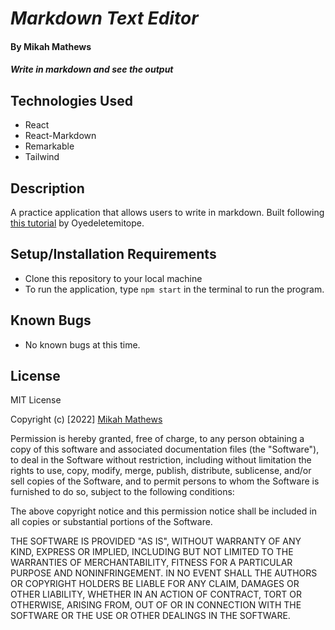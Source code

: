 # _Markdown Text Editor_

#### By Mikah Mathews

#### _Write in markdown and see the output_

## Technologies Used
* React
* React-Markdown
* Remarkable
* Tailwind

## Description

A practice application that allows users to write in markdown. Built following [this tutorial](https://dev.to/oyedeletemitope/build-a-markdown-editor-in-reactjs-4g0i) by Oyedeletemitope. 

## Setup/Installation Requirements

* Clone this repository to your local machine
* To run the application, type ```npm start``` in the terminal to run the program.


## Known Bugs

* No known bugs at this time.

## License

MIT License

Copyright (c) [2022] [Mikah Mathews](https://github.com/mikah-mathews)

Permission is hereby granted, free of charge, to any person obtaining a copy
of this software and associated documentation files (the "Software"), to deal
in the Software without restriction, including without limitation the rights
to use, copy, modify, merge, publish, distribute, sublicense, and/or sell
copies of the Software, and to permit persons to whom the Software is
furnished to do so, subject to the following conditions:

The above copyright notice and this permission notice shall be included in all
copies or substantial portions of the Software.

THE SOFTWARE IS PROVIDED "AS IS", WITHOUT WARRANTY OF ANY KIND, EXPRESS OR
IMPLIED, INCLUDING BUT NOT LIMITED TO THE WARRANTIES OF MERCHANTABILITY,
FITNESS FOR A PARTICULAR PURPOSE AND NONINFRINGEMENT. IN NO EVENT SHALL THE
AUTHORS OR COPYRIGHT HOLDERS BE LIABLE FOR ANY CLAIM, DAMAGES OR OTHER
LIABILITY, WHETHER IN AN ACTION OF CONTRACT, TORT OR OTHERWISE, ARISING FROM,
OUT OF OR IN CONNECTION WITH THE SOFTWARE OR THE USE OR OTHER DEALINGS IN THE
SOFTWARE.

